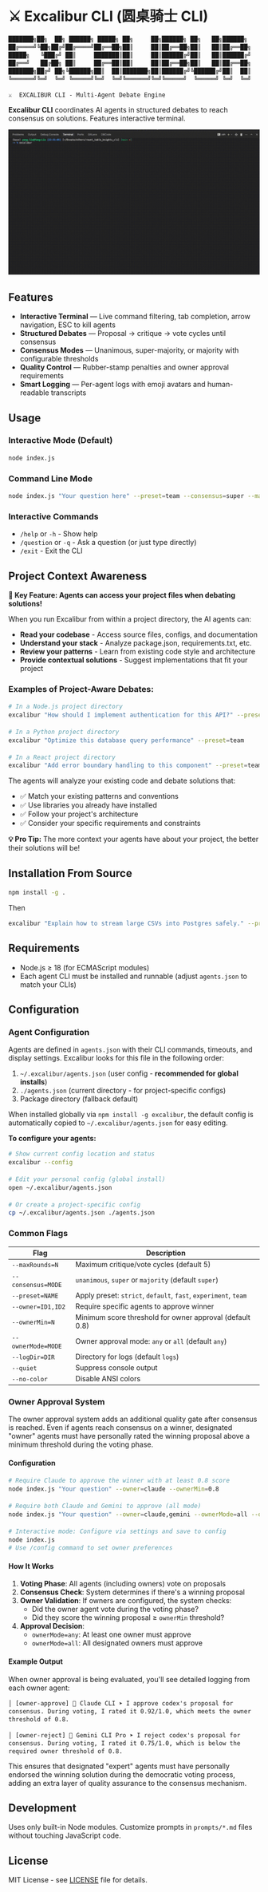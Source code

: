 # ⚔️ Excalibur CLI (圆桌骑士 CLI)

```
███████╗██╗  ██╗ ██████╗ █████╗ ██╗     ██╗██████╗ ██╗   ██╗██████╗
██╔════╝╚██╗██╔╝██╔════╝██╔══██╗██║     ██║██╔══██╗██║   ██║██╔══██╗
█████╗   ╚███╔╝ ██║     ███████║██║     ██║██████╔╝██║   ██║██████╔╝
██╔══╝   ██╔██╗ ██║     ██╔══██║██║     ██║██╔══██╗██║   ██║██╔══██╗
███████╗██╔╝ ██╗╚██████╗██║  ██║███████╗██║██████╔╝╚██████╔╝██║  ██║
╚══════╝╚═╝  ╚═╝ ╚═════╝╚═╝  ╚═╝╚══════╝╚═╝╚═════╝  ╚═════╝ ╚═╝  ╚═╝

⚔️  EXCALIBUR CLI - Multi-Agent Debate Engine
```

**Excalibur CLI** coordinates AI agents in structured debates to reach consensus on solutions. Features interactive terminal.

![Example](example.gif)

## Features

- **Interactive Terminal** — Live command filtering, tab completion, arrow navigation, ESC to kill agents
- **Structured Debates** — Proposal → critique → vote cycles until consensus
- **Consensus Modes** — Unanimous, super-majority, or majority with configurable thresholds
- **Quality Control** — Rubber-stamp penalties and owner approval requirements
- **Smart Logging** — Per-agent logs with emoji avatars and human-readable transcripts

## Usage

### Interactive Mode (Default)
```bash
node index.js
```

### Command Line Mode
```bash
node index.js "Your question here" --preset=team --consensus=super --maxRounds=5
```

### Interactive Commands
- `/help` or `-h` - Show help
- `/question` or `-q` - Ask a question (or just type directly)
- `/exit` - Exit the CLI

## Project Context Awareness

**🎯 Key Feature: Agents can access your project files when debating solutions!**

When you run Excalibur from within a project directory, the AI agents can:
- **Read your codebase** - Access source files, configs, and documentation
- **Understand your stack** - Analyze package.json, requirements.txt, etc.
- **Review your patterns** - Learn from existing code style and architecture
- **Provide contextual solutions** - Suggest implementations that fit your project

### Examples of Project-Aware Debates:

```bash
# In a Node.js project directory
excalibur "How should I implement authentication for this API?" --preset=team

# In a Python project directory
excalibur "Optimize this database query performance" --preset=team

# In a React project directory
excalibur "Add error boundary handling to this component" --preset=team
```

The agents will analyze your existing code and debate solutions that:
- ✅ Match your existing patterns and conventions
- ✅ Use libraries you already have installed
- ✅ Follow your project's architecture
- ✅ Consider your specific requirements and constraints

**💡 Pro Tip:** The more context your agents have about your project, the better their solutions will be!

## Installation From Source

```bash
npm install -g .
```
Then
```bash
excalibur "Explain how to stream large CSVs into Postgres safely." --preset=team --consensus=super --maxRounds=5
```


## Requirements

- Node.js ≥ 18 (for ECMAScript modules)
- Each agent CLI must be installed and runnable (adjust `agents.json` to match your CLIs)

## Configuration

### Agent Configuration

Agents are defined in `agents.json` with their CLI commands, timeouts, and display settings. Excalibur looks for this file in the following order:

1. `~/.excalibur/agents.json` (user config - **recommended for global installs**)
2. `./agents.json` (current directory - for project-specific configs)
3. Package directory (fallback default)

When installed globally via `npm install -g excalibur`, the default config is automatically copied to `~/.excalibur/agents.json` for easy editing.

**To configure your agents:**
```bash
# Show current config location and status
excalibur --config

# Edit your personal config (global install)
open ~/.excalibur/agents.json

# Or create a project-specific config
cp ~/.excalibur/agents.json ./agents.json
```

### Common Flags

| Flag | Description |
| --- | --- |
| `--maxRounds=N` | Maximum critique/vote cycles (default 5) |
| `--consensus=MODE` | `unanimous`, `super` or `majority` (default `super`) |
| `--preset=NAME` | Apply preset: `strict`, `default`, `fast`, `experiment`, `team` |
| `--owner=ID1,ID2` | Require specific agents to approve winner |
| `--ownerMin=N` | Minimum score threshold for owner approval (default 0.8) |
| `--ownerMode=MODE` | Owner approval mode: `any` or `all` (default `any`) |
| `--logDir=DIR` | Directory for logs (default `logs`) |
| `--quiet` | Suppress console output |
| `--no-color` | Disable ANSI colors |

### Owner Approval System

The owner approval system adds an additional quality gate after consensus is reached. Even if agents reach consensus on a winner, designated "owner" agents must have personally rated the winning proposal above a minimum threshold during the voting phase.

#### Configuration

```bash
# Require Claude to approve the winner with at least 0.8 score
node index.js "Your question" --owner=claude --ownerMin=0.8

# Require both Claude and Gemini to approve (all mode)
node index.js "Your question" --owner=claude,gemini --ownerMode=all --ownerMin=0.85

# Interactive mode: Configure via settings and save to config
node index.js
# Use /config command to set owner preferences
```

#### How It Works

1. **Voting Phase**: All agents (including owners) vote on proposals
2. **Consensus Check**: System determines if there's a winning proposal
3. **Owner Validation**: If owners are configured, the system checks:
   - Did the owner agent vote during the voting phase?
   - Did they score the winning proposal ≥ `ownerMin` threshold?
4. **Approval Decision**:
   - `ownerMode=any`: At least one owner must approve
   - `ownerMode=all`: All designated owners must approve

#### Example Output

When owner approval is being evaluated, you'll see detailed logging from each owner agent:

```
│ [owner-approve] 🦉 Claude CLI ➤ I approve codex's proposal for consensus. During voting, I rated it 0.92/1.0, which meets the owner threshold of 0.8.

│ [owner-reject] 💎 Gemini CLI Pro ➤ I reject codex's proposal for consensus. During voting, I rated it 0.75/1.0, which is below the required owner threshold of 0.8.
```

This ensures that designated "expert" agents must have personally endorsed the winning solution during the democratic voting process, adding an extra layer of quality assurance to the consensus mechanism.

## Development

Uses only built-in Node modules. Customize prompts in `prompts/*.md` files without touching JavaScript code.

## License

MIT License - see [LICENSE](LICENSE) file for details.